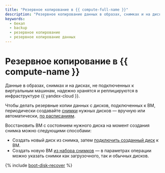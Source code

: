```yaml
---
title: "Резервное копирование в {{ compute-full-name }}"
description: "Резервное копирование данных в образах, снимках и на дисках, не подключенных к виртуальным машинам, надежно хранятся и реплицируются в инфраструктуре {{ yandex-cloud }}. Чтобы делать резервные копии данных с дисков, подключенных к ВМ, периодически создавайте снимки нужных дисков."
keywords:
  - бекап
  - backup
  - резервное копирование
  - резервное копирование данных
---
```


# Резервное копирование в {{ compute-name }}

Данные в образах, снимках и на дисках, не подключенных к виртуальным машинам, надежно хранятся и реплицируются в инфраструктуре {{ yandex-cloud }}.

Чтобы делать резервные копии данных с дисков, подключенных к ВМ, периодически создавайте [снимки](../operations/disk-control/create-snapshot.md) нужных дисков — вручную или автоматически, [по расписаниям](snapshot-schedule.md).

Восстановить ВМ с состоянием нужного диска на момент создания снимка можно следующими способами:
* Создать новый диск из снимка, затем [подключить созданный диск](../operations/vm-control/vm-attach-disk.md) к ВМ.
* Создать новую ВМ [из набора снимков](../operations/vm-create/create-from-snapshots.md) — в параметрах операции можно указать снимки как загрузочного, так и обычных дисков.

{% include [boot-disk-recover](../../_includes/compute/boot-disk-recover.md) %}